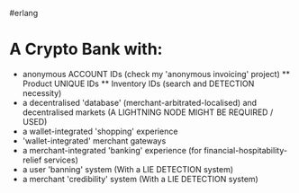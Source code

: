 #erlang
# A Crypto Bank with:
* anonymous ACCOUNT IDs (check my 'anonymous invoicing' project)
** Product UNIQUE IDs  ** Inventory IDs (search and DETECTION necessity)
* a decentralised 'database' (merchant-arbitrated-localised) and decentralised markets
(A LIGHTNING NODE MIGHT BE REQUIRED / USED)
* a wallet-integrated 'shopping' experience
* 'wallet-integrated' merchant gateways
* a merchant-integrated 'banking' experience (for financial-hospitability-relief services)
* a user 'banning' system
(With a LIE DETECTION system)
* a merchant 'credibility' system
(With a LIE DETECTION system)

